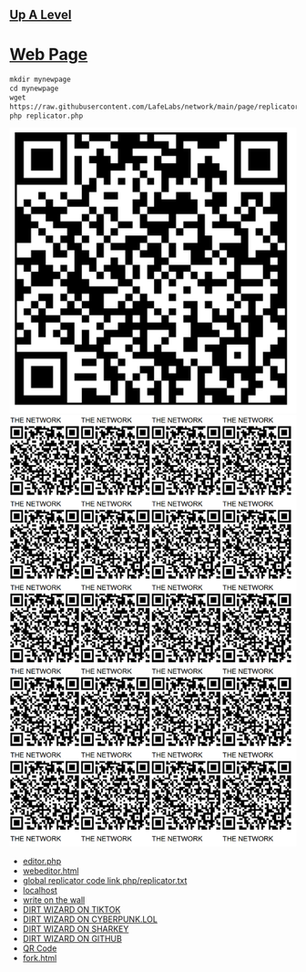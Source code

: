 ## [Up A Level](../)

# [Web Page](https://github.com/LafeLabs/network/tree/main/page)

```
mkdir mynewpage
cd mynewpage
wget https://raw.githubusercontent.com/LafeLabs/network/main/page/replicator.php
php replicator.php
```

![images/qrcode.png](images/qrcode.png)
![images/qrcode-page.png](images/qrcode-page.png)

 - [editor.php](editor.php)
 - [webeditor.html](webeditor.html)
 - [global replicator code link php/replicator.txt](https://raw.githubusercontent.com/LafeLabs/network/main/page/php/replicator.txt)
 - [localhost](http://localhost)
 - [write on the wall](wall.html)
 - [DIRT WIZARD ON TIKTOK](https://www.tiktok.com/@dirt_wizard666)
 - [DIRT WIZARD ON CYBERPUNK.LOL](https://cyberpunk.lol/@dirtwizard)
 - [DIRT WIZARD ON SHARKEY](https://shark.distantserver.org/@dirtwizard)
 - [DIRT WIZARD ON GITHUB](https://github.com/lafeLabs/)
 - [QR Code](qrcode.html)
 - [fork.html](fork.html)




